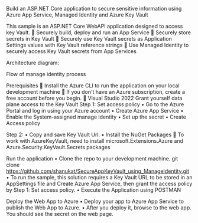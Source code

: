Build an ASP.NET Core application to secure sensitive information using Azure App Service, Managed Identity and Azure Key Vault

This sample is an ASP.NET Core WebAPI application designed to access key Vault.
	Securely build, deploy and run an App Service
	Securely store secrets in Key Vault
	Securely use Key Vault secrets as Application Settings values with Key Vault reference strings
	Use Managed Identity to securely access Key Vault secrets from App Services


Architecture diagram:
 





Flow of manage identity process
 
Prerequisites
	Install the Azure CLI to run the application on your local development machine
	If you don't have an Azure subscription, create a free account before you begin.
	Visual Studio 2022
Grant yourself data plane access to the Key Vault
Step 1: Set access policy
•	Go to the Azure Portal and log in using your Azure account
•	Create Azure App Service
•	Enable the System-assigned manage identity
•	Set up the secret
•	Create Access policy

Step 2: 
•	Copy and save Key Vault Url.
•	Install the NuGet Packages
	To work with AzureKeyVault, need to install  microsoft.Extensions.Azure and Azure.Security.KeyVault.Secrets packages

Run the application
•	Clone the repo to your development machine.
     git clone https://github.com/shanukat/SecureAppKeyVault_using_ManageIdentity.git
•	To run the sample, this solution requires a Key Vault URL to be stored in an AppSettings file and Create Azure App Service, then grant the access policy by Step 1: Set access policy.
•	Execute the Application using POSTMAN
 
Deploy the Web App to Azure
•	Deploy your app to Azure App Service to publish the Web App to Azure.
•	After you deploy it, browse to the web app. You should see the secret on the web page.




